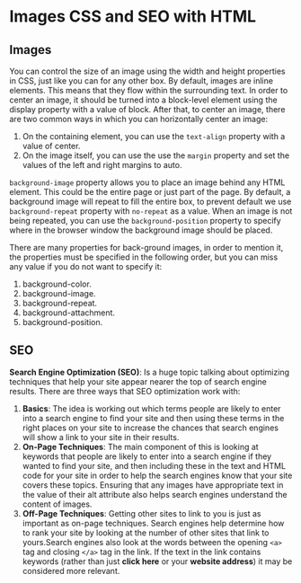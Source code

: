 # Images CSS and SEO with HTML

## Images 

You can control the size of an image using the width and height properties in CSS, just like you can for any other box. By default, images are inline elements. This means that they flow within the surrounding text. In order to center an image, it should be turned into a block-level element using the display property with a value of block. After that, to center an image, there are two common ways in which you can horizontally center an image:
1. On the containing element, you can use the `text-align` property with a value of center.
2. On the image itself, you can use the use the `margin` property and set the values of the left and right margins to auto.

`background-image` property allows you to place an image behind any HTML element. This could be the entire page or just part of the page. By default, a background image will repeat to fill the entire box, to prevent default we use `background-repeat` property with `no-repeat` as a value. When an image is not being repeated, you can use the `background-position` property to specify where in the browser window the background image should be placed.

There are many properties for back-ground images, in order to mention it, the properties must be specified in the following order, but you can miss any value if you do not want to specify it:
1. background-color.
2. background-image.
3. background-repeat. 
4. background-attachment.
5. background-position. 

## SEO

**Search Engine Optimization (SEO)**: Is a huge topic talking about optimizing techniques that help your site appear nearer the top of search engine results. There are three ways that SEO optimization work with:

1. **Basics**: The idea is working out which terms people are likely to enter into a search engine to find your site and then using these terms in the right places on your site to increase the chances that search engines will show a link to your site in their results.
2. **On-Page Techniques**: The main component of this is looking at keywords that people are likely to enter into a search engine if they wanted to find your site, and then including these in the text and HTML code for your site in order to help the search engines know that your site covers these topics. Ensuring that any images have appropriate text in the value of their alt attribute also helps search engines understand the content of images.
3. **Off-Page Techniques**: Getting other sites to link to you is just as important as on-page techniques. Search engines help determine how to rank your site by looking at the number of other sites that link to yours.Search engines also look at the words between the opening `<a>` tag and closing `</a>` tag in the link. If the text in the link contains keywords (rather than just **click here** or your **website address**) it may be considered more relevant.